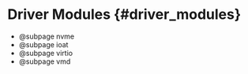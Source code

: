 # Driver Modules {#driver_modules}

- @subpage nvme
- @subpage ioat
- @subpage virtio
- @subpage vmd
